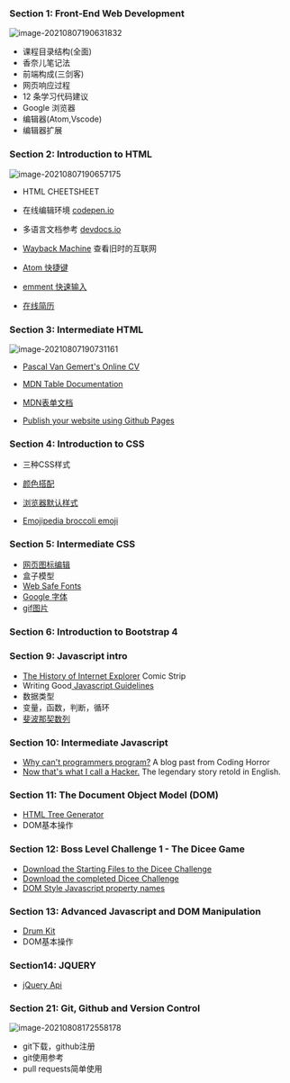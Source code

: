 ### Section 1: Front-End Web Development

![image-20210807190631832](https://typora-1300715298.cos.ap-shanghai.myqcloud.com/uPic/image-20210807190631832.png)

-   课程目录结构(全面)
-   香奈儿笔记法
-   前端构成(三剑客)
-   网页响应过程
-   12 条学习代码建议
-   Google 浏览器
-   编辑器(Atom,Vscode)
-   编辑器扩展

### Section 2: Introduction to HTML

![image-20210807190657175](https://typora-1300715298.cos.ap-shanghai.myqcloud.com/uPic/image-20210807190657175.png)

-   HTML CHEETSHEET
-   在线编辑环境 [codepen.io](https://codepen.io/)
-   多语言文档参考 [devdocs.io](https://devdocs.io/)

-   [Wayback Machine](https://archive.org/web/) 查看旧时的互联网

-   [Atom 快捷键](https://github.com/nwinkler/atom-keyboard-shortcuts)

-   [emment 快速输入](https://docs.emmet.io/cheat-sheet/)

-   [在线简历](http://www.pascalvangemert.nl/#/experiences)

### Section 3: Intermediate HTML

![image-20210807190731161](https://typora-1300715298.cos.ap-shanghai.myqcloud.com/uPic/image-20210807190731161.png)

- [Pascal Van Gemert's Online CV](http://www.pascalvangemert.nl/#/experiences)
- [MDN Table Documentation](https://developer.mozilla.org/en-US/docs/Web/HTML/Element/table)

- [MDN表单文档](https://developer.mozilla.org/en-US/docs/Web/HTML/Element/form)

- [Publish your website using Github Pages](https://pages.github.com/)

### Section 4: Introduction to CSS

- 三种CSS样式

- [颜色搭配](https://colorhunt.co/)

- [浏览器默认样式](https://www.w3schools.com/cssref/css_default_values.asp)

- [Emojipedia broccoli emoji](https://emojipedia.org/broccoli/)

### Section 5: Intermediate CSS

- [网页图标编辑](https://www.favicon.cc/)
- 盒子模型
- [Web Safe Fonts](https://www.w3schools.com/cssref/css_websafe_fonts.asp)
- [Google 字体](https://fonts.google.com/)
- [gif图片](https://giphy.com/)

### Section 6: Introduction to Bootstrap 4





### Section 9: Javascript intro

- [The History of Internet Explorer](https://cloud.netlifyusercontent.com/assets/344dbf88-fdf9-42bb-adb4-46f01eedd629/dad7b1cb-2490-48a1-9959-3040a7e0cf27/ie6-comic-strip.jpg) Comic Strip
- Writing Good[ Javascript Guidelines](https://github.com/rwaldron/idiomatic.js)
- 数据类型
- 变量，函数，判断，循环
- [斐波那契数列](https://baike.baidu.com/item/斐波那契数列/99145)

### Section 10: Intermediate Javascript

- [Why can't programmers program?](https://blog.codinghorror.com/why-cant-programmers-program/) A blog past from Coding Horror
- [Now that's what I call a Hacker.](https://www.jitbit.com/alexblog/249-now-thats-what-i-call-a-hacker/) The legendary story retold in English.

### Section 11: The Document Object Model (DOM)

- [HTML Tree Generator](https://chrome.google.com/webstore/detail/html-tree-generator/dlbbmhhaadfnbbdnjalilhdakfmiffeg)
- DOM基本操作

### Section 12: Boss Level Challenge 1 - The Dicee Game

- [Download the Starting Files to the Dicee Challenge](https://drive.google.com/uc?export=download&id=1jVeyfctlACds5zBKiSquVBrCxfg4y68v)
- [Download the completed Dicee Challenge](https://drive.google.com/uc?export=download&id=1AcleoRQrY6Wo7KJI1jXt7ItNkYhKlH-g)
- [DOM Style Javascript property names](https://www.w3schools.com/jsref/dom_obj_style.asp)

### Section 13: Advanced Javascript and DOM Manipulation

- [Drum Kit](https://drive.google.com/uc?export=download&id=15mCNTdl76jPIG-T239u1XBEY81wrYy7Y)
- DOM基本操作

### Section14:  JQUERY

- [jQuery Api](https://api.jquery.com/)

  

### Section 21: Git, Github and Version Control

![image-20210808172558178](https://typora-1300715298.cos.ap-shanghai.myqcloud.com/uPic/image-20210808172558178.png)

- git下载，github注册
- git使用参考
- pull requests简单使用


